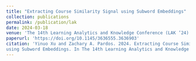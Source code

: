```yaml
---
title: "Extracting Course Similarity Signal using Subword Embeddings"
collection: publications
permalink: /publication/lak
date: 2024-03-18
venue: 'The 14th Learning Analytics and Knowledge Conference (LAK ’24)'
paperurl: 'https://doi.org/10.1145/3636555.3636903'
citation: 'Yinuo Xu and Zachary A. Pardos. 2024. Extracting Course Similarity Signal
using Subword Embeddings. In The 14th Learning Analytics and Knowledge Conference (LAK ’24), March 18–22, 2024, Kyoto, Japan. ACM, New York, NY, USA, 7 pages. https://doi.org/10.1145/3636555.3636903'
---
```


<!--This paper is about the number 1. The number 2 is left for future work.-->
<!---->

<!---->
<!--Recommended citation: Your Name, You. (2009). "Paper Title Number 1." <i>Journal 1</i>. 1(1).-->
